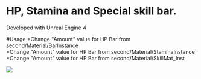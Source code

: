 # HP, Stamina and Special skill bar.

Developed with Unreal Engine 4

#Usage
*Change "Amount" value for HP Bar from second/Material/BarInstance  
*Change "Amount" value for HP Bar from second/Material/StaminaInstance  
*Change "Amount" value for HP Bar from second/Material/SkillMat_Inst  

![](0fHBDcuI2O.gif)
